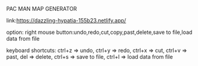 PAC MAN MAP GENERATOR

link:https://dazzling-hypatia-155b23.netlify.app/

option:
right mouse button:undo,redo,cut,copy,past,delete,save to file,load data from file

keyboard shortcuts:
ctrl+z => undo,
ctrl+y => redo,
ctrl+x => cut,
ctrl+v => past,
del    => delete,
ctrl+s => save to file,
ctrl+l => load data from file
